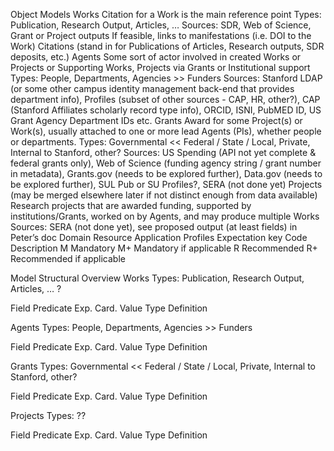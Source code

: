 Object Models
Works
Citation for a Work is the main reference point
Types: Publication, Research Output, Articles, … 
Sources: SDR, Web of Science, Grant or Project outputs
If feasible, links to manifestations (i.e. DOI to the Work)
Citations (stand in for Publications of Articles, Research outputs, SDR deposits, etc.)
Agents
Some sort of actor involved in created Works or Projects or Supporting Works, Projects via Grants or Institutional support
Types: People, Departments, Agencies >> Funders
Sources: Stanford LDAP (or some other campus identity management back-end that provides department info), Profiles (subset of other sources - CAP, HR, other?), CAP (Stanford Affiliates scholarly record type info), ORCID, ISNI, PubMED ID, US Grant Agency Department IDs etc.
Grants
Award for some Project(s) or Work(s), usually attached to one or more lead Agents (PIs), whether people or departments.
Types: Governmental << Federal / State / Local, Private, Internal to Stanford, other?
Sources: US Spending (API not yet complete & federal grants only), Web of Science (funding agency string / grant number in metadata), Grants.gov (needs to be explored further), Data.gov (needs to be explored further), SUL Pub or SU Profiles?, SERA (not done yet)
Projects (may be merged elsewhere later if not distinct enough from data available)
Research projects that are awarded funding, supported by institutions/Grants, worked on by Agents, and may produce multiple Works
Sources: SERA (not done yet), see proposed output (at least fields) in Peter’s doc
Domain Resource Application Profiles
Expectation key
Code
Description
M
Mandatory
M+
Mandatory if applicable
R
Recommended
R+
Recommended if applicable

Model Structural Overview
Works
Types: Publication, Research Output, Articles, … ?

Field
Predicate
Exp.
Card.
Value Type
Definition
























Agents
Types: People, Departments, Agencies >> Funders

Field
Predicate
Exp.
Card.
Value Type
Definition
























Grants
Types: Governmental << Federal / State / Local, Private, Internal to Stanford, other?

Field
Predicate
Exp.
Card.
Value Type
Definition
























Projects
Types: ??

Field
Predicate
Exp.
Card.
Value Type
Definition
























